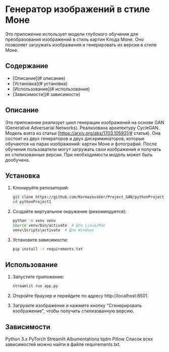 # Генератор изображений в стиле Моне

Это приложение использует модели глубокого обучения для преобразования изображений в стиль картин Клода Моне.
Оно позволяет загружать изображения и генерировать их версии в стиле Моне.

## Содержание

- [Описание](# описание)
- [Установка](# установка)
- [Использование](# использование)
- [Зависимости](# зависимости)


## Описание

Это приложение реализует цикл генерации изображений на основе GAN (Generative Adversarial Networks).
Реализована архитектуру CycleGAN. Модель взята из статьи [https://arxiv.org/abs/1703.10593](# статья).
Она состоит из двух генераторов и двух дискриминаторов, которые обучаются на парах изображений:
картин Моне и фотографий. После обучения пользователи могут загружать свои изображения и получать
их стилизованные версии. При необходимости модель может быть дообучена.

## Установка

1. Клонируйте репозиторий:

   ```bash
   git clone https://github.com/KormazovaVer/Project_GAN/pythonProject1
   cd pythonProject1
   
2. Создайте виртуальное окружение (рекомендуется):

   ```bash
   python -m venv venv
   source venv/bin/activate  # Для Linux/Mac
   venv\Scripts\activate  # Для Windows
   
3. Установите зависимости:

   ```bash
   pip install -r requirements.txt
   
## Использование

1. Запустите приложение:

   ```bash
   streamlit run app.py
   
2. Откройте браузер и перейдите по адресу http://localhost:8501.

3. Загрузите изображение и нажмите кнопку "Сгенерировать изображение", чтобы получить стилизованную версию.

## Зависимости
Python 3.x
PyTorch
Streamlit
Albumentations
tqdm
Pillow
Список всех зависимостей можно найти в файле requirements.txt.